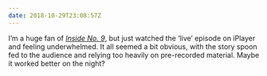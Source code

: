 ```yaml
---
date: 2018-10-29T23:08:57Z
---
```

‪I’m a huge fan of <cite>[Inside No. 9](https://www.imdb.com/title/tt2674806/)</cite>, but just watched the ‘live’ episode on iPlayer and feeling underwhelmed. It all seemed a bit obvious, with the story spoon fed to the audience and relying too heavily on pre-recorded material. Maybe it worked better on the night?‬
